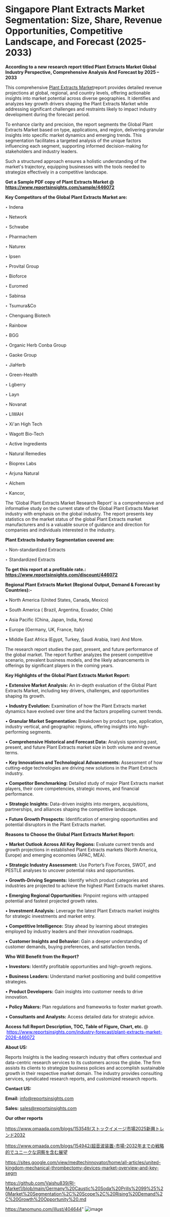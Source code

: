 # Singapore Plant Extracts Market Segmentation: Size, Share, Revenue Opportunities, Competitive Landscape, and Forecast (2025-2033)

<strong>According to a new research report titled Plant Extracts Market Global Industry Perspective, Comprehensive Analysis And Forecast by 2025 – 2033</strong>

This comprehensive <a href=https://www.reportsinsights.com/sample/446072>Plant Extracts Market</a>report provides detailed revenue projections at global, regional, and country levels, offering actionable insights into market potential across diverse geographies. It identifies and analyzes key growth drivers shaping the Plant Extracts Market while addressing significant challenges and restraints likely to impact industry development during the forecast period.

To enhance clarity and precision, the report segments the Global Plant Extracts Market based on type, applications, and region, delivering granular insights into specific market dynamics and emerging trends. This segmentation facilitates a targeted analysis of the unique factors influencing each segment, supporting informed decision-making for stakeholders and industry leaders.

Such a structured approach ensures a holistic understanding of the market's trajectory, equipping businesses with the tools needed to strategize effectively in a competitive landscape.

<strong>Get a Sample PDF copy of Plant Extracts Market </strong><strong>@<a href=https://www.reportsinsights.com/sample/446072 style=color:#0000ff;> https://www.reportsinsights.com/sample/446072</a></strong></font>

<strong>Key Competitors of the Global Plant Extracts Market are:</strong>

‣ Indena

‣ Network

‣ Schwabe

‣ Pharmachem

‣ Naturex

‣ Ipsen

‣ Provital Group

‣ Bioforce

‣ Euromed

‣ Sabinsa

‣ Tsumura&Co

‣ Chenguang Biotech

‣ Rainbow

‣ BGG

‣ Organic Herb Conba Group

‣ Gaoke Group

‣ JiaHerb

‣ Green-Health

‣ Lgberry

‣ Layn

‣ Novanat

‣ LIWAH

‣ Xi'an High Tech

‣ Wagott Bio-Tech

‣ Active Ingredients

‣ Natural Remedies

‣ Bioprex Labs

‣ Arjuna Natural

‣ Alchem

‣ Kancor,

The ‘Global Plant Extracts Market Research Report’ is a comprehensive and informative study on the current state of the Global Plant Extracts Market industry with emphasis on the global industry. The report presents key statistics on the market status of the global Plant Extracts market manufacturers and is a valuable source of guidance and direction for companies and individuals interested in the industry.

<strong>Plant Extracts Industry Segmentation covered are:</strong>

‣ Non-standardized Extracts

‣ Standardized Extracts

<strong>To get this report at a profitable rate.: <a href=https://www.reportsinsights.com/discount/446072 style=color:#0000ff;>https://www.reportsinsights.com/discount/446072</a></strong></font>

<strong>Regional Plant Extracts Market (Regional Output, Demand &amp; Forecast by Countries):-</strong>

• North America (United States, Canada, Mexico)

• South America ( Brazil, Argentina, Ecuador, Chile)

• Asia Pacific (China, Japan, India, Korea)

• Europe (Germany, UK, France, Italy)

• Middle East Africa (Egypt, Turkey, Saudi Arabia, Iran) And More.

The research report studies the past, present, and future performance of the global market. The report further analyzes the present competitive scenario, prevalent business models, and the likely advancements in offerings by significant players in the coming years.

<strong>Key Highlights of the Global Plant Extracts Market Report:</strong>

• <strong>Extensive Market Analysis:</strong> An in-depth evaluation of the Global Plant Extracts Market, including key drivers, challenges, and opportunities shaping its growth.

• <strong>Industry Evolution:</strong> Examination of how the Plant Extracts market dynamics have evolved over time and the factors propelling current trends.

• <strong>Granular Market Segmentation:</strong> Breakdown by product type, application, industry vertical, and geographic regions, offering insights into high-performing segments.

• <strong>Comprehensive Historical and Forecast Data:</strong> Analysis spanning past, present, and future Plant Extracts market size in both volume and revenue terms.

• <strong>Key Innovations and Technological Advancements:</strong> Assessment of how cutting-edge technologies are driving new solutions in the Plant Extracts industry.

• <strong>Competitor Benchmarking:</strong> Detailed study of major Plant Extracts market players, their core competencies, strategic moves, and financial performance.

• <strong>Strategic Insights:</strong> Data-driven insights into mergers, acquisitions, partnerships, and alliances shaping the competitive landscape.

• <strong>Future Growth Prospects:</strong> Identification of emerging opportunities and potential disruptors in the Plant Extracts market.

<strong>Reasons to Choose the Global Plant Extracts Market Report:</strong>

• <strong>Market Outlook Across All Key Regions:</strong> Evaluate current trends and growth projections in established Plant Extracts markets (North America, Europe) and emerging economies (APAC, MEA).

• <strong>Strategic Industry Assessment:</strong> Use Porter’s Five Forces, SWOT, and PESTLE analyses to uncover potential risks and opportunities.

• <strong>Growth-Driving Segments:</strong> Identify which product categories and industries are projected to achieve the highest Plant Extracts market shares.

• <strong>Emerging Regional Opportunities:</strong> Pinpoint regions with untapped potential and fastest projected growth rates.

• <strong>Investment Analysis:</strong> Leverage the latest Plant Extracts market insights for strategic investments and market entry.

• <strong>Competitive Intelligence:</strong> Stay ahead by learning about strategies employed by industry leaders and their innovation roadmaps.

• <strong>Customer Insights and Behavior:</strong> Gain a deeper understanding of customer demands, buying preferences, and satisfaction trends.

<strong>Who Will Benefit from the Report?</strong>

• <strong>Investors:</strong> Identify profitable opportunities and high-growth regions.

• <strong>Business Leaders:</strong> Understand market positioning and build competitive strategies.

• <strong>Product Developers:</strong> Gain insights into customer needs to drive innovation.

• <strong>Policy Makers:</strong> Plan regulations and frameworks to foster market growth.

• <strong>Consultants and Analysts:</strong> Access detailed data for strategic advice.
</ul>
<strong>Access full Report Description, TOC, Table of Figure, Chart, etc. </strong>@  <a href=https://www.reportsinsights.com/industry-forecast/plant-extracts-market-2026-446072 style=color:#0000ff;>https://www.reportsinsights.com/industry-forecast/plant-extracts-market-2026-446072</a></font>

<strong><strong>About US</strong>:</strong>

Reports Insights is the leading research industry that offers contextual and data-centric research services to its customers across the globe. The firm assists its clients to strategize business policies and accomplish sustainable growth in their respective market domain. The industry provides consulting services, syndicated research reports, and customized research reports.

<strong>Contact US:</strong>

<p class=""""><b>Email:</b> <a href=mailto:info@reportsinsights.com>info@reportsinsights.com</a></p>
<p class=""""><b>Sales:</b> <a href=mailto:sales@reportsinsights.com>sales@reportsinsights.com</a></p>

<strong>Our other reports</strong>

<a href=https://www.omaada.com/blogs/153549/ストックイメージ市場2025新興トレンド2032>https://www.omaada.com/blogs/153549/ストックイメージ市場2025新興トレンド2032</a>

<a href=https://www.omaada.com/blogs/154942/超音波装置-市場-2032年までの戦略的でユニークな洞察を含む展望>https://www.omaada.com/blogs/154942/超音波装置-市場-2032年までの戦略的でユニークな洞察を含む展望</a>

<a href=https://sites.google.com/view/medtechinnovator/home/all-articles/united-kingdom-mechanical-thrombectomy-devices-market-overview-and-key-segm>https://sites.google.com/view/medtechinnovator/home/all-articles/united-kingdom-mechanical-thrombectomy-devices-market-overview-and-key-segm</a>

<a href=https://github.com/Vaishu839/RI-Market1/blob/main/Germany%20Caustic%20Soda%20Prills%2099%25%20Market%20Segmentation%2C%20Scope%2C%20Rising%20Demand%2C%20Growth%20Opportunity%20.md>https://github.com/Vaishu839/RI-Market1/blob/main/Germany%20Caustic%20Soda%20Prills%2099%25%20Market%20Segmentation%2C%20Scope%2C%20Rising%20Demand%2C%20Growth%20Opportunity%20.md</a>

<a href=https://tanomuno.com/illust/404644>https://tanomuno.com/illust/404644</a>"
![image](https://github.com/user-attachments/assets/9149d3e8-69f5-4265-89cc-3e27436b9afb)
